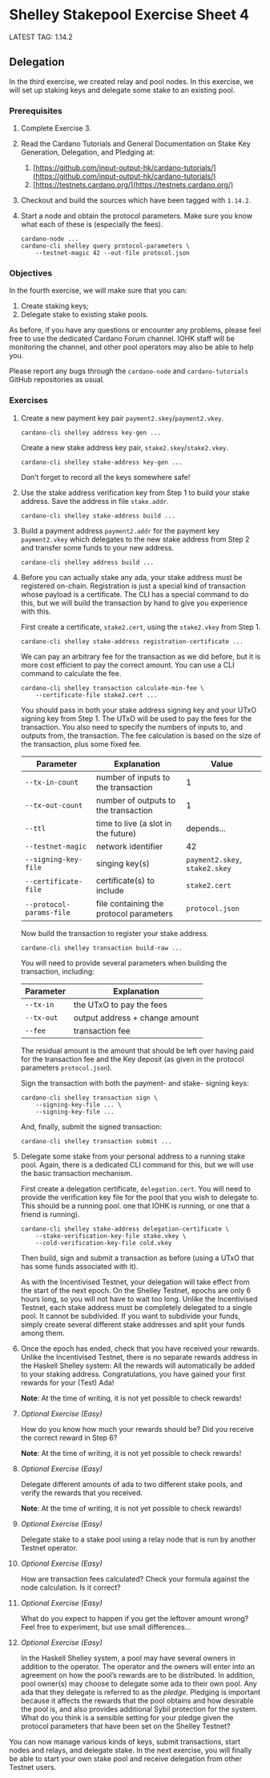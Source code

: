 # Shelley Stakepool Exercise Sheet 4

LATEST TAG: 1.14.2

## Delegation

In the third exercise, we created relay and pool nodes.
In this exercise, we will set up staking keys and delegate some stake to an existing pool.

### Prerequisites

1.  Complete Exercise 3.

2. 	Read the Cardano Tutorials and General Documentation
    on Stake Key Generation, Delegation, and Pledging at:

    1. 	[https://github.com/input-output-hk/cardano-tutorials/](https://github.com/input-output-hk/cardano-tutorials/)
    2. 	[https://testnets.cardano.org/](https://testnets.cardano.org/)

3. 	Checkout and build the sources which have been tagged with `1.14.2`.

4.	Start a node and obtain the protocol parameters.
    Make sure you know what each of these is (especially the fees).

        cardano-node ...
        cardano-cli shelley query protocol-parameters \
            --testnet-magic 42 --out-file protocol.json

### Objectives

In the fourth exercise, we will make sure that you can:

1.  Create staking keys;
2.  Delegate stake to existing stake pools.

As before, if you have any questions or encounter any problems, please feel free to use the dedicated Cardano Forum channel.  IOHK staff will be monitoring the channel, and other pool operators may also be able to help you.

Please report any bugs through the `cardano-node` and `cardano-tutorials`
GitHub repositories as usual.

### Exercises

1. 	Create a new payment key pair `payment2.skey`/`payment2.vkey`.

        cardano-cli shelley address key-gen ...

    Create a new stake address key pair, `stake2.skey`/`stake2.vkey`.

        cardano-cli shelley stake-address key-gen ...

    Don’t forget to record all the keys somewhere safe!

2.  Use the stake address verification key from Step 1 to build your stake address.
    Save the address in file `stake.addr`.

        cardano-cli shelley stake-address build ...

3.  Build a payment address `payment2.addr` for the payment key `payment2.vkey` which delegates to the
    new stake address from Step 2 and transfer some funds to your new address.

        cardano-cli shelley address build ...

4. 	Before you can actually stake any ada,
    your stake address must be registered on-chain.
    Registration is just a special kind of transaction whose payload is a certificate.
    The CLI has a special command to do this, but we will build the transaction
    by hand to give you experience with this.

    First create a certificate, `stake2.cert`,
    using the `stake2.vkey` from Step 1.

	    cardano-cli shelley stake-address registration-certificate ...

    We can pay an arbitrary fee for the transaction as we did before,
    but it is more cost efficient to pay the correct amount.
    You can use a CLI command to calculate the fee.

	    cardano-cli shelley transaction calculate-min-fee \
	        --certificate-file stake2.cert ...

    You should pass in both your stake address signing key and your UTxO signing key
    from Step 1.
    The UTxO will be used to pay the fees for the transaction.
    You also need to specify the numbers of inputs to, and outputs from, the transaction.
    The fee calculation is based on the size of the transaction, plus some fixed fee.

    | Parameter                | Explanation                             | Value                    |
    | ------------------------ | --------------------------------------- | ------------------------ |
    | `--tx-in-count`          | number of inputs to the transaction     | 1                        |
    | `--tx-out-count`         | number of outputs to the transaction    | 1                        |
    | `--ttl`                  | time to live (a slot in the future)     | depends...               |
    | `--testnet-magic`        | network identifier                      | 42                       |
    | `--signing-key-file`     | singing key(s)                          | `payment2.skey`, `stake2.skey` |
    | `--certificate-file`     | certificate(s) to include               | `stake2.cert`             |
    | `--protocol-params-file` | file containing the protocol parameters | `protocol.json`            |

    Now build the transaction to register your stake address.

        cardano-cli shelley transaction build-raw ...

    You will need to provide several parameters when building the transaction, including:

    | Parameter  | Explanation                    |
    | ---------- | ------------------------------ |
    | `--tx-in`  | the UTxO to pay the fees       |
    | `--tx-out` | output address + change amount |
    | `--fee`    | transaction fee                |


    The residual amount is the amount that should be left over
    having paid for the transaction fee
    and the Key deposit (as given in the protocol parameters `protocol.json`).

    Sign the transaction with both the payment- and stake- signing keys:

        cardano-cli shelley transaction sign \
            --signing-key-file ... \
            --signing-key-file ...

    And, finally, submit the signed transaction:

        cardano-cli shelley transaction submit ...

5. 	Delegate some stake from your personal address to a running stake pool.
    Again, there is a dedicated CLI command for this,
    but we will use the basic transaction mechanism.

    First create a delegation certificate, `delegation.cert`.
    You will need to provide the verification key file for the pool
    that you wish to delegate to.
    This should be a running pool.
    one that IOHK is running, or one that a friend is running).

        cardano-cli shelley stake-address delegation-certificate \
            --stake-verification-key-file stake.vkey \
            --cold-verification-key-file cold.vkey

    Then build, sign and submit a transaction as before
    (using a UTxO that has some funds associated with it).

    As with the Incentivised Testnet, your delegation will take effect
    from the start of the next epoch.
    On the Shelley Testnet, epochs are only 6 hours long,
    so you will not have to wait too long.
    Unlike the Incentivised Testnet, each stake address must be completely delegated
    to a single pool.
    It cannot be subdivided.
    If you want to subdivide your funds, simply create several different stake addresses
    and split your funds among them.

6. 	Once the epoch has ended, check that you have received your rewards.
    Unlike the Incentivised Testnet,
    there is no separate rewards address in the Haskell Shelley system:
    All the rewards will automatically be added to your staking address.
    Congratulations, you have gained your first rewards for your (Test) Ada!

    __Note__: At the time of writing, it is not yet possible to check rewards!

7. 	_Optional Exercise (Easy)_

    How do you know how much your rewards should be?
    Did you receive the correct reward in Step 6?

    __Note__: At the time of writing, it is not yet possible to check rewards!

8. 	_Optional Exercise (Easy)_

    Delegate different amounts of ada to two different stake pools,
    and verify the rewards that you received.

    __Note__: At the time of writing, it is not yet possible to check rewards!

9. 	_Optional Exercise (Easy)_

    Delegate stake to a stake pool using a relay node that is run by another Testnet operator.

10.	_Optional Exercise (Easy)_

    How are transaction fees calculated?
    Check your formula against the node calculation.
    Is it correct?

11. _Optional Exercise (Easy)_

    What do you expect to happen if you get the leftover amount wrong?
    Feel free to experiment, but use small differences...

12. _Optional Exercise (Easy)_

    In the Haskell Shelley system, a pool may have several owners in addition
    to the operator.
    The operator and the owners will enter into an agreement on how the pool’s rewards
    are to be distributed.
    In addition, pool owner(s) may choose to delegate some ada to their own pool.
    Any ada that they delegate is referred to as the _pledge_.
    Pledging is important because it affects the rewards that the pool obtains
    and how desirable the pool is, and also provides additional
    Sybil protection for the system.
    What do you think is a sensible setting for your pledge
    given the protocol parameters that have been set on the Shelley Testnet?

You can now manage various kinds of keys,
submit transactions, start nodes and relays, and delegate stake.
In the next exercise, you will finally be able to start your own stake pool
and receive delegation from other Testnet users.

